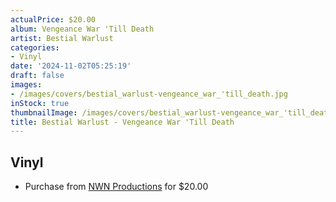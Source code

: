 ```yaml
---
actualPrice: $20.00
album: Vengeance War 'Till Death
artist: Bestial Warlust
categories:
- Vinyl
date: '2024-11-02T05:25:19'
draft: false
images:
- /images/covers/bestial_warlust-vengeance_war_'till_death.jpg
inStock: true
thumbnailImage: /images/covers/bestial_warlust-vengeance_war_'till_death-thumb.jpg
title: Bestial Warlust - Vengeance War 'Till Death
---
```


## Vinyl
* Purchase from [NWN Productions](http://shop.nwnprod.com/index.php?route=product/product&path=75&product_id=56794&sort=pd.name&order=ASC) for $20.00

